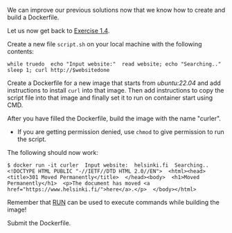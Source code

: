 We can improve our previous solutions now that we know how to create and build a Dockerfile.

Let us now get back to [Exercise 1.4](https://devopswithdocker.com/part-1/section-2#exercise-14).

Create a new file `script.sh` on your local machine with the following contents:

```
while truedo  echo "Input website:"  read website; echo "Searching.."  sleep 1; curl http://$websitedone
```

Create a Dockerfile for a new image that starts from _ubuntu:22.04_ and add instructions to install `curl` into that image. Then add instructions to copy the script file into that image and finally set it to run on container start using CMD.

After you have filled the Dockerfile, build the image with the name "curler".

- If you are getting permission denied, use `chmod` to give permission to run the script.

The following should now work:

```
$ docker run -it curler  Input website:  helsinki.fi  Searching..  <!DOCTYPE HTML PUBLIC "-//IETF//DTD HTML 2.0//EN">  <html><head>  <title>301 Moved Permanently</title>  </head><body>  <h1>Moved Permanently</h1>  <p>The document has moved <a href="https://www.helsinki.fi/">here</a>.</p>  </body></html>
```

Remember that [RUN](https://docs.docker.com/engine/reference/builder/#run) can be used to execute commands while building the image!

Submit the Dockerfile.